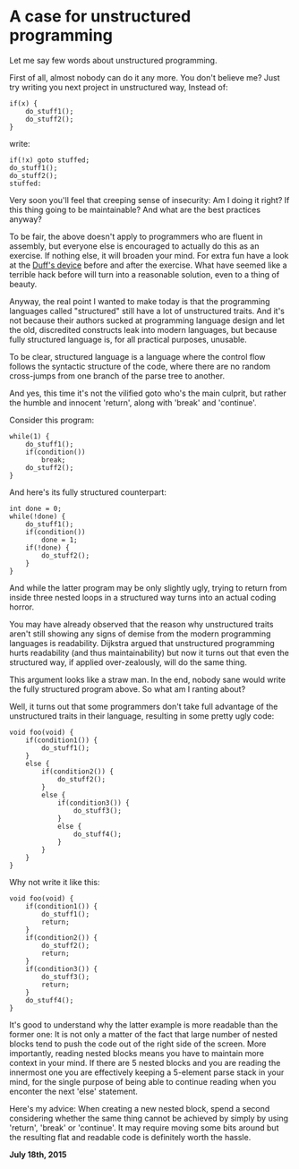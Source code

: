 # A case for unstructured programming



Let me say few words about unstructured programming.

First of all, almost nobody can do it any more. You don't believe me? Just try writing you next project in unstructured way, Instead of:

    if(x) {
        do_stuff1();
        do_stuff2();
    }

write:

    if(!x) goto stuffed;
    do_stuff1();
    do_stuff2();
    stuffed:

Very soon you'll feel that creeping sense of insecurity: Am I doing it right? If this thing going to be maintainable? And what are the best practices anyway?

To be fair, the above doesn't apply to programmers who are fluent in assembly, but everyone else is encouraged to actually do this as an exercise. If nothing else, it will broaden your mind. For extra fun have a look at the [Duff's device](https://en.wikipedia.org/wiki/Duff%27s_device) before and after the exercise. What have seemed like a terrible hack before will turn into a reasonable solution, even to a thing of beauty.

Anyway, the real point I wanted to make today is that the programming languages called "structured" still have a lot of unstructured traits. And it's not because their authors sucked at programming language design and let the old, discredited constructs leak into modern languages, but because fully structured language is, for all practical purposes, unusable.

To be clear, structured language is a language where the control flow follows the syntactic structure of the code, where there are no random cross-jumps from one branch of the parse tree to another.

And yes, this time it's not the vilified goto who's the main culprit, but rather the humble and innocent 'return', along with 'break' and 'continue'.

Consider this program:

    while(1) {
        do_stuff1();
        if(condition())
            break;
        do_stuff2();
    }

And here's its fully structured counterpart:

    int done = 0;
    while(!done) {
        do_stuff1();
        if(condition())
            done = 1;
        if(!done) {
            do_stuff2();
        }
    }

And while the latter program may be only slightly ugly, trying to return from inside three nested loops in a structured way turns into an actual coding horror.

You may have already observed that the reason why unstructured traits aren't still showing any signs of demise from the modern programming languages is readability. Dijkstra argued that unstructured programming hurts readability (and thus maintainability) but now it turns out that even the structured way, if applied over-zealously, will do the same thing.

This argument looks like a straw man. In the end, nobody sane would write the fully structured program above. So what am I ranting about?

Well, it turns out that some programmers don't take full advantage of the unstructured traits in their language, resulting in some pretty ugly code:

    void foo(void) {
        if(condition1()) {
            do_stuff1();
        }
        else {
            if(condition2()) {
                do_stuff2();
            }
            else {
                if(condition3()) {
                    do_stuff3();
                }
                else {
                    do_stuff4();
                }
            }
        }
    }

Why not write it like this:

    void foo(void) {
        if(condition1()) {
            do_stuff1();
            return;
        }
        if(condition2()) {
            do_stuff2();
            return;
        }
        if(condition3()) {
            do_stuff3();
            return;
        }
        do_stuff4();
    }

It's good to understand why the latter example is more readable than the former one: It is not only a matter of the fact that large number of nested blocks tend to push the code out of the right side of the screen. More importantly, reading nested blocks means you have to maintain more context in your mind. If there are 5 nested blocks and you are reading the innermost one you are effectively keeping a 5-element parse stack in your mind, for the single purpose of being able to continue reading when you enconter the next 'else' statement.

Here's my advice: When creating a new nested block, spend a second considering whether the same thing cannot be achieved by simply by using 'return', 'break' or 'continue'. It may require moving some bits around but the resulting flat and readable code is definitely worth the hassle.

**July 18th, 2015**